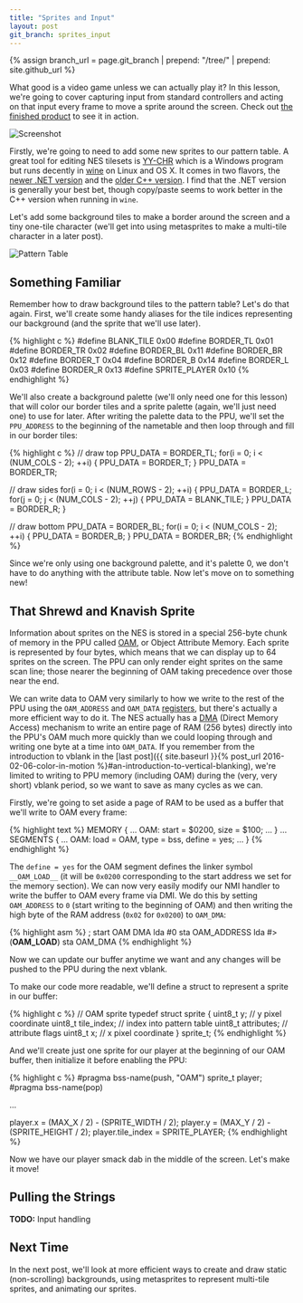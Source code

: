 ```yaml
---
title: "Sprites and Input"
layout: post
git_branch: sprites_input
---
```


{% assign branch_url = page.git_branch | prepend: "/tree/" | prepend: site.github_url %}

What good is a video game unless we can actually play it?
In this lesson, we're going to cover capturing input from standard controllers and acting on that input every frame to move a sprite around the screen.
Check out [the finished product]({{branch_url}}/sprites_input.nes) to see it in action.

![Screenshot]({{site.baseurl}}/images/sprites_input/screenshot.png)

Firstly, we're going to need to add some new sprites to our pattern table.
A great tool for editing NES tilesets is [YY-CHR](http://www.geocities.jp/yy_6502/yychr/index.html) which is a Windows program but runs decently in [wine](https://www.winehq.org/) on Linux and OS X.
It comes in two flavors, the [newer .NET version](http://www.geocities.jp/yy_6502/yychr/yychr_net.zip) and the [older C++ version](http://www.geocities.jp/yy_6502/yychr/yy-chr20120407_en.zip).
I find that the .NET version is generally your best bet, though copy/paste seems to work better in the C++ version when running in `wine`.

Let's add some background tiles to make a border around the screen and a tiny one-tile character (we'll get into using metasprites to make a multi-tile character in a later post).

![Pattern Table]({{site.baseurl}}/images/sprites_input/pattern_table.png)

## Something Familiar

Remember how to draw background tiles to the pattern table?
Let's do that again.
First, we'll create some handy aliases for the tile indices representing our background (and the sprite that we'll use later).

{% highlight c %}
#define BLANK_TILE    0x00
#define BORDER_TL     0x01
#define BORDER_TR     0x02
#define BORDER_BL     0x11
#define BORDER_BR     0x12
#define BORDER_T      0x04
#define BORDER_B      0x14
#define BORDER_L      0x03
#define BORDER_R      0x13
#define SPRITE_PLAYER 0x10
{% endhighlight %}

We'll also create a background palette (we'll only need one for this lesson) that will color our border tiles and a sprite palette (again, we'll just need one) to use for later.
After writing the palette data to the PPU, we'll set the `PPU_ADDRESS` to the beginning of the nametable and then loop through and fill in our border tiles:

{% highlight c %}
// draw top
PPU_DATA = BORDER_TL;
for(i = 0; i < (NUM_COLS - 2); ++i) {
    PPU_DATA = BORDER_T;
}
PPU_DATA = BORDER_TR;

// draw sides
for(i = 0; i < (NUM_ROWS - 2); ++i) {
    PPU_DATA = BORDER_L;
    for(j = 0; j < (NUM_COLS - 2); ++j) {
        PPU_DATA = BLANK_TILE;
    }
    PPU_DATA = BORDER_R;
}

// draw bottom
PPU_DATA = BORDER_BL;
for(i = 0; i < (NUM_COLS - 2); ++i) {
    PPU_DATA = BORDER_B;
}
PPU_DATA = BORDER_BR;
{% endhighlight %}

Since we're only using one background palette, and it's palette 0, we don't have to do anything with the attribute table.
Now let's move on to something new!

## That Shrewd and Knavish Sprite

Information about sprites on the NES is stored in a special 256-byte chunk of memory in the PPU called [OAM](http://wiki.nesdev.com/w/index.php/PPU_OAM), or Object Attribute Memory.
Each sprite is represented by four bytes, which means that we can display up to 64 sprites on the screen.
The PPU can only render eight sprites on the same scan line; those nearer the beginning of OAM taking precedence over those near the end.

We can write data to OAM very similarly to how we write to the rest of the PPU using the `OAM_ADDRESS` and `OAM_DATA` [registers](http://wiki.nesdev.com/w/index.php/PPU_registers), but there's actually a more efficient way to do it.
The NES actually has a [DMA](https://en.wikipedia.org/wiki/Direct_memory_access) (Direct Memory Access) mechanism to write an entire page of RAM (256 bytes) directly into the PPU's OAM much more quickly than we could looping through and writing one byte at a time into `OAM_DATA`.
If you remember from the introduction to vblank in the [last post]({{ site.baseurl }}{% post_url 2016-02-06-color-in-motion %}#an-introduction-to-vertical-blanking), we're limited to writing to PPU memory (including OAM) during the (very, very short) vblank period, so we want to save as many cycles as we can.

Firstly, we're going to set aside a page of RAM to be used as a buffer that we'll write to OAM every frame:

{% highlight text %}
MEMORY {
…
    OAM: start = $0200, size = $100;
…
}
…
SEGMENTS {
…
    OAM: load = OAM, type = bss, define = yes;
…
}
{% endhighlight %}

The `define = yes` for the OAM segment defines the linker symbol `__OAM_LOAD__` (it will be `0x0200` corresponding to the start address we set for the memory section).
We can now very easily modify our NMI handler to write the buffer to OAM every frame via DMI.
We do this by setting `OAM_ADDRESS` to `0` (start writing to the beginning of OAM) and then writing the high byte of the RAM address (`0x02` for `0x0200`) to `OAM_DMA`:

{% highlight asm %}
; start OAM DMA
lda #0
sta OAM_ADDRESS
lda #>(__OAM_LOAD__)
sta OAM_DMA
{% endhighlight %}

Now we can update our buffer anytime we want and any changes will be pushed to the PPU during the next vblank.

To make our code more readable, we'll define a struct to represent a sprite in our buffer:

{% highlight c %}
// OAM sprite
typedef struct sprite {
    uint8_t y;          // y pixel coordinate
    uint8_t tile_index; // index into pattern table
    uint8_t attributes; // attribute flags
    uint8_t x;          // x pixel coordinate
} sprite_t;
{% endhighlight %}

And we'll create just one sprite for our player at the beginning of our OAM buffer, then initialize it before enabling the PPU:

{% highlight c %}
#pragma bss-name(push, "OAM")
sprite_t player;
#pragma bss-name(pop)

…

player.x = (MAX_X / 2) - (SPRITE_WIDTH / 2);
player.y = (MAX_Y / 2) - (SPRITE_HEIGHT / 2);
player.tile_index = SPRITE_PLAYER;
{% endhighlight %}

Now we have our player smack dab in the middle of the screen.
Let's make it move!

## Pulling the Strings

**TODO:** Input handling

## Next Time

In the next post, we'll look at more efficient ways to create and draw static (non-scrolling) backgrounds, using metasprites to represent multi-tile sprites, and animating our sprites.

